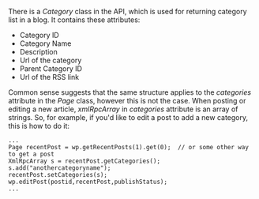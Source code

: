 There is a _Category_ class in the API, which is used for returning category list in a blog. It contains these attributes:

  * Category ID
  * Category Name
  * Description
  * Url of the category
  * Parent Category ID
  * Url of the RSS link

Common sense suggests that the same structure applies to the _categories_ attribute in the _Page_ class, however this is not the case. When posting or editing a new article, _xmlRpcArray_ in _categories_ attribute is an array of strings. So, for example, if you'd like to edit a post to add a new category, this is how to do it:

```
...
Page recentPost = wp.getRecentPosts(1).get(0);  // or some other way to get a post
XmlRpcArray s = recentPost.getCategories();
s.add("anothercategoryname");
recentPost.setCategories(s);
wp.editPost(postid,recentPost,publishStatus);
...
```
